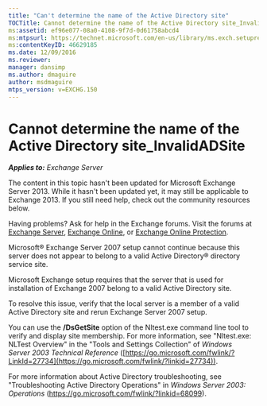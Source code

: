 ```yaml
---
title: "Can't determine the name of the Active Directory site"
TOCTitle: Cannot determine the name of the Active Directory site_InvalidADSite
ms:assetid: ef96e077-08a0-4108-9f7d-0d61758abcd4
ms:mtpsurl: https://technet.microsoft.com/en-us/library/ms.exch.setupreadiness.invalidadsite(v=EXCHG.150)
ms:contentKeyID: 46629185
ms.date: 12/09/2016
ms.reviewer: 
manager: dansimp
ms.author: dmaguire
author: msdmaguire
mtps_version: v=EXCHG.150
---
```


# Cannot determine the name of the Active Directory site\_InvalidADSite

_**Applies to:** Exchange Server_

The content in this topic hasn't been updated for Microsoft Exchange Server 2013. While it hasn't been updated yet, it may still be applicable to Exchange 2013. If you still need help, check out the community resources below.

Having problems? Ask for help in the Exchange forums. Visit the forums at [Exchange Server](https://go.microsoft.com/fwlink/p/?linkid=60612), [Exchange Online](https://go.microsoft.com/fwlink/p/?linkid=267542), or [Exchange Online Protection](https://go.microsoft.com/fwlink/p/?linkid=285351).

Microsoft® Exchange Server 2007 setup cannot continue because this server does not appear to belong to a valid Active Directory® directory service site.

Microsoft Exchange setup requires that the server that is used for installation of Exchange 2007 belong to a valid Active Directory site.

To resolve this issue, verify that the local server is a member of a valid Active Directory site and rerun Exchange Server 2007 setup.

You can use the **/DsGetSite** option of the Nltest.exe command line tool to verify and display site membership. For more information, see "Nltest.exe: NLTest Overview" in the "Tools and Settings Collection" of *Windows Server 2003 Technical Reference* ([https://go.microsoft.com/fwlink/?LinkId=27734](https://go.microsoft.com/fwlink/?linkid=27734)).

For more information about Active Directory troubleshooting, see "Troubleshooting Active Directory Operations" in *Windows Server 2003: Operations* (<https://go.microsoft.com/fwlink/?linkid=68099>).

